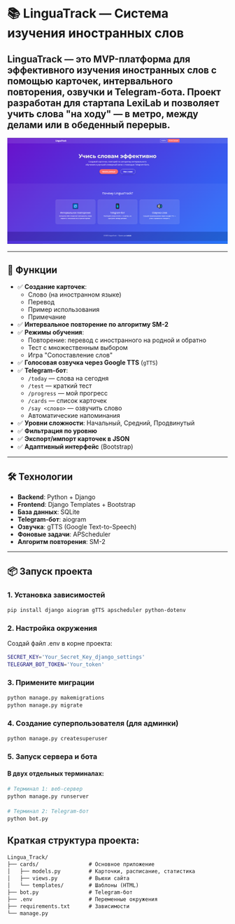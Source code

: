 # 📚 LinguaTrack — Система изучения иностранных слов

**LinguaTrack** — это MVP-платформа для эффективного изучения иностранных слов с помощью карточек, интервального повторения, озвучки и Telegram-бота. Проект разработан для стартапа **LexiLab** и позволяет учить слова "на ходу" — в метро, между делами или в обеденный перерыв.
---

<img src="image/screenshot.png" alt="Главная страница" width="600"/>

---

## 🚀 Функции

- ✅ **Создание карточек**:
  - Слово (на иностранном языке)
  - Перевод
  - Пример использования
  - Примечание
- ✅ **Интервальное повторение по алгоритму SM-2**
- ✅ **Режимы обучения**:
  - Повторение: перевод с иностранного на родной и обратно
  - Тест с множественным выбором
  - Игра "Сопоставление слов"
- ✅ **Голосовая озвучка через Google TTS** (`gTTS`)
- ✅ **Telegram-бот**:
  - `/today` — слова на сегодня
  - `/test` — краткий тест
  - `/progress` — мой прогресс
  - `/cards` — список карточек
  - `/say <слово>` — озвучить слово
  - Автоматические напоминания
- ✅ **Уровни сложности**: Начальный, Средний, Продвинутый
- ✅ **Фильтрация по уровню**
- ✅ **Экспорт/импорт карточек в JSON**
- ✅ **Адаптивный интерфейс** (Bootstrap)

---

## 🛠️ Технологии

- **Backend**: Python + Django
- **Frontend**: Django Templates + Bootstrap
- **База данных**: SQLite
- **Telegram-бот**: aiogram
- **Озвучка**: gTTS (Google Text-to-Speech)
- **Фоновые задачи**: APScheduler
- **Алгоритм повторения**: SM-2

---

## 📦 Запуск проекта

### 1. Установка зависимостей
```bash
pip install django aiogram gTTS apscheduler python-dotenv
```

### 2. Настройка окружения

Создай файл .env в корне проекта:

```bash
SECRET_KEY='Your_Secret_Key_django_settings'
TELEGRAM_BOT_TOKEN='Your_token'
```
### 3. Примените миграции

```bash
python manage.py makemigrations
python manage.py migrate
```

### 4. Создание суперпользователя (для админки)

```bash
python manage.py createsuperuser
```

### 5. Запуск сервера и бота

#### В двух отдельных терминалах:

```bash
# Терминал 1: веб-сервер
python manage.py runserver

# Терминал 2: Telegram-бот
python bot.py
```

## Краткая структура проекта:
```
Lingua_Track/
├── cards/                # Основное приложение
│   ├── models.py         # Карточки, расписание, статистика
│   ├── views.py          # Вьюхи сайта
│   └── templates/        # Шаблоны (HTML)
├── bot.py                # Telegram-бот
├── .env                  # Переменные окружения
├── requirements.txt      # Зависимости
└── manage.py
```